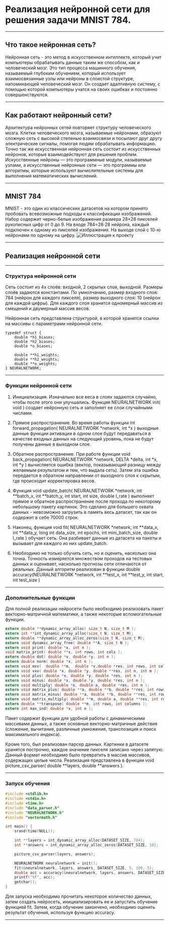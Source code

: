 # Реализация нейронной сети для решения задачи MNIST 784.
---
## Что такое нейронная сеть?

Нейронная сеть - это метод в искусственном интеллекте, который учит компьютеры обрабатывать данные таким же способом, как и человеческий мозг. Это тип процесса машинного обучения, называемый глубоким обучением, который использует взаимосвязанные узлы или нейроны в слоистой структуре, напоминающей человеческий мозг. Он создает адаптивную систему, с помощью которой компьютеры учатся на своих ошибках и постоянно совершенствуются.
___
## Как работают нейронный сети?

Архитектура нейронных сетей повторяет структуру человеческого мозга. Клетки человеческого мозга, называемые нейронами, образуют сложную сеть с высокой степенью взаимосвязи и посылают друг другу электрические сигналы, помогая людям обрабатывать информацию. Точно так же искусственная нейронная сеть состоит из искусственных нейронов, которые взаимодействуют для решения проблем. Искусственные нейроны — это программные модули, называемые узлами, а искусственные нейронные сети — это программы или алгоритмы, которые используют вычислительные системы для выполнения математических вычислений.
___
## MNIST 784

MNIST - это один из классических датасетов на котором принято пробовать всевозможные подходы к классификации изображений. Набор содержит черно-белые изображения размера 28×28 пикселей рукописных цифр от 0 до 9.
На входе 784=28⋅28 нейрона, каждый подключен к одному из пикселей изображения. На выходе слой с 10-ю нейронами по одному на цифру.
![Иллюстрация к проекту](https://github.com/yngghostt/neural-network-C/blob/main/neural.png)
___

## Реализация нейронной сети
___
### Структура нейронной сети

Сеть состоит из 4х слоёв: входной, 2 скрытых слоя, выходной. Размеры слоёв задаются константами. По умнолчанию, размер входного слоя: 784 (нейрон для каждого пикселя), размер выходного слоя: 10 (нейрон для каждой цифры). Для каждого слоя хранится одномерный массив из смещений и двумерный массив весов.

Нейронная сеть представлена структурой, в которой хранятся ссылки на массивы с параметрами нейронной сети.
```с
typedef struct {
    double *h1_biases;
    double *h2_biases;
    double *o_biases;

    double **h1_weights;
    double **h2_weights;
    double **o_weights;
} NEURALNETWORK;
```
___
### Функции нейронной сети

1. Инициализация. Изначально все веса в слоях задаются случайно, чтобы после этого они улучшались. Функция NEURALNETWORK init( void ) создает нейронную сеть и заполняет ее слои случайными числами. 

2. Прямое распространение. Во время работы функции int forward_propagation( NEURALNETWORK *network, int *x ) выходные данные функции активации в одном слое будут передаваться в качестве входных данных на следующий уровень, пока не будут получены данные в выходном слое. 

3. Обратное распространение. При работе функции void back_propagation( NEURALNETWORK *network, DELTA *delta, int *x, int *y ) вычисляется ошибка (вектор, показывающий разницу между желаемым результатом и тем, что выдала сеть). Затем эта ошибка передается в обратном направлении от выходного слоя к скрытым, где происходит корректировка весов. 

4. Функция void update_batch( NEURALNETWORK *network, int **batch_x, int **batch_y, int start, int size, double l_rate ) выполняет прямое и обратное распространение после прохода по некоторому небольшому пакету картинок. Это сделано для большего охвата данных - невозможно загрузить в память весь датасет, так как он содержит в себе 70000 строк. 

5. Наконец, функция void fit( NEURALNETWORK *network, int **data_x, int **data_y, long int data_size, int epochs, int mini_batch_size, double l_rate ) обучает сеть. Она разбивает данные из датасета на пакеты и вызывает для каждого из них update_batch. 

6. Необходимо не только обучить сеть, но и оценить, насколько она точна. Точность измеряется множеством проходов на тестовых данных и оценивает, насколько прогнозы сети отличаются от реальных. Данный алгоритм реализован в функции double accuracy(NEURALNETWORK *network, int **test_x, int **test_y, int start, int test_size )
___
### Дополнительные функции

Для полной реализации нейросети было необходимо реализовать пакет векторно-матричной математики, а также некоторые вспомогательные функции. 
```c
extern double **dynamic_array_alloc( size_t N, size_t M );
extern int **int_dynamic_array_alloc(size_t N, size_t M);
extern double **dynamic_array_alloc_zeros(size_t N, size_t M);
extern void dynamic_array_free( double **A, size_t N );
extern void print( double *x, int n );
void matrix_print( double **x, int rows, int cols );
extern double dot( double *v, double *y, int n );
extern double norm( double *x, int n );
extern void mxv(  double **m,  double *v,double *res, int rows, int cols );
extern void vxv( double *x, double *y, double **res, int n, int m );
extern void plus( double *x, double *y, double *res, int n );
extern void minus( double *x, double *y, double *res, int n );
extern void multiply( double *x, double a, double *res, int n );
extern void matrix_plus( double **a, double **b, double **res, int rows, int cols );
extern void matrix_minus( double **a, double **b, double **res, int rows, int cols );
extern void matrix_multiply( double **m, double a, double **res, int rows, int cols );
extern double **transpose( double **m, int rows, int columns );
extern int max_ind( double *x, int n );
```

Пакет содержит функции для удобной работы с динамическими массивами данных, а также основные векторно-матричные действия (сложение, вычитание, различные умножения, транспозиция и поиск максимального индекса). 

Кроме того, был реализован парсер данных. Картинки в датасете хранятся построчно, каждое значение пикселя записано через запятую. Данный формат необходимо было превратить в массив массивов, содержащих целые числа. Реализация представлена в функции void picture_csv_parser( double **layers, double **answers ).
___
### Запуск обучения

```c
#include <stdlib.h>
#include <stdio.h>
#include <time.h>
#include "data_parser.h"
#include "NEURALNETWORK.h"
#include "vectormath.h"

int main() {
    srand(time(NULL));

    int **layers = int_dynamic_array_alloc(DATASET_SIZE, 784);
    int **answers = int_dynamic_array_alloc_zeros(DATASET_SIZE, 10);

    picture_csv_parser(layers, answers);

    NEURALNETWORK neuralnetwork = init();
    fit(&neuralnetwork, layers, answers, DATASET_SIZE, 5, 100, 5);
    double acc = accuracy(&neuralnetwork, layers, answers, DATASET_SIZE, 100);
    printf("%f", acc);
    getchar();
}
```

Для запуска необходимо прочитать некоторое количество данных, затем создать нейросеть, инициализировать ее и запустить обучение функцией fit. Затем, когда обучение закончено, необходимо оценить результат обучения, используя функцию accuracy. 
___
